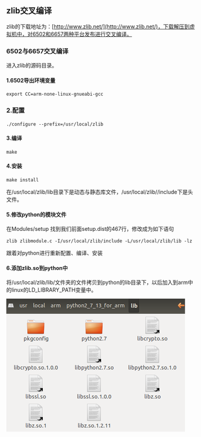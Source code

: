 ## zlib交叉编译

zlib的下载地址为：[http://www.zlib.net/](http://www.zlib.net/)，下载解压到虚拟机中，对6502和6657两种平台发布进行交叉编译。

### 6502与6657交叉编译

进入zlib的源码目录。

#### 1.6502导出环境变量

```
export CC=arm-none-linux-gnueabi-gcc
```

### 2.配置

```
./configure --prefix=/usr/local/zlib
```

#### 3.编译

```
make
```

#### 4.安装

```
make install
```

在/usr/local/zlib/lib目录下是动态与静态库文件，/usr/local/zlib//include下是头文件。

#### 5.修改python的模块文件

在Modules/setup 找到我们前面setup.dist的467行，修改成为如下语句

```
zlib zlibmodule.c -I/usr/local/zlib/include -L/usr/local/zlib/lib -lz
```

跟着对python进行重新配置、编译、安装

#### 6.添加zlib.so到python中

将/usr/local/zlib/lib/文件夹的文件拷贝到python的lib目录下，以后加入到arm中的linux的LD\_LIBRARY\_PATH变量中。

![](/assets/importzlib.png)

